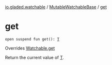 [io.gladed.watchable](../index.md) / [MutableWatchableBase](index.md) / [get](./get.md)

# get

`open suspend fun get(): `[`T`](index.md#T)

Overrides [Watchable.get](../-watchable/get.md)

Return the current value of [T](../-watchable/index.md#T).

